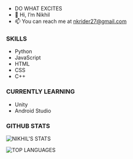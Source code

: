 - DO WHAT EXCITES
- 🤖 Hi, I’m Nikhil 
- 📫 You can reach me at nkrider27@gmail.com

### SKILLS

- Python
- JavaScript
- HTML
- CSS
- C++
### CURRENTLY LEARNING
- Unity
- Android Studio

### GITHUB STATS

![NIKHIL'S STATS](https://github-readme-stats.vercel.app/api?username=JustNikhill&count_private=true&show_icons=true&theme=radical)


![TOP LANGUAGES](https://github-readme-stats.vercel.app/api/top-langs/?username=JustNikhill&show_icons=true&theme=radical)



<!---
JustNikhill/JustNikhill is a ✨ special ✨ repository because its `README.md` (this file) appears on your GitHub profile.
You can click the Preview link to take a look at your changes.
--->
